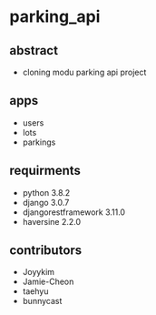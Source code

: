 # parking_api

## abstract
- cloning modu parking api project 

## apps
- users
- lots
- parkings

## requirments
- python 3.8.2
- django 3.0.7
- djangorestframework 3.11.0
- haversine 2.2.0

## contributors
- Joyykim
- Jamie-Cheon
- taehyu
- bunnycast
